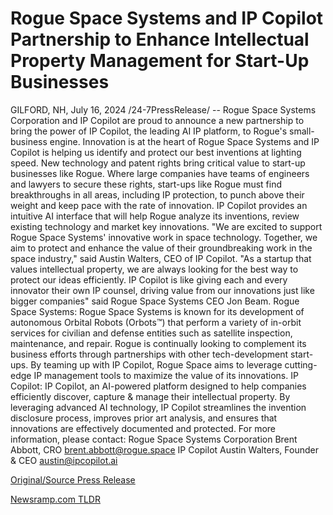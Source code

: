 # Rogue Space Systems and IP Copilot Partnership to Enhance Intellectual Property Management for Start-Up Businesses

GILFORD, NH, July 16, 2024 /24-7PressRelease/ -- Rogue Space Systems Corporation and IP Copilot are proud to announce a new partnership to bring the power of IP Copilot, the leading AI IP platform, to Rogue's small-business engine. Innovation is at the heart of Rogue Space Systems and IP Copilot is helping us identify and protect our best inventions at lighting speed.   New technology and patent rights bring critical value to start-up businesses like Rogue. Where large companies have teams of engineers and lawyers to secure these rights, start-ups like Rogue must find breakthroughs in all areas, including IP protection, to punch above their weight and keep pace with the rate of innovation. IP Copilot provides an intuitive AI interface that will help Rogue analyze its inventions, review existing technology and market key innovations.   "We are excited to support Rogue Space Systems' innovative work in space technology. Together, we aim to protect and enhance the value of their groundbreaking work in the space industry," said Austin Walters, CEO of IP Copilot.  "As a startup that values intellectual property, we are always looking for the best way to protect our ideas efficiently. IP Copilot is like giving each and every innovator their own IP counsel, driving value from our innovations just like bigger companies" said Rogue Space Systems CEO Jon Beam.  Rogue Space Systems: Rogue Space Systems is known for its development of autonomous Orbital Robots (Orbots™) that perform a variety of in-orbit services for civilian and defense entities such as satellite inspection, maintenance, and repair. Rogue is continually looking to complement its business efforts through partnerships with other tech-development start-ups. By teaming up with IP Copilot, Rogue Space aims to leverage cutting-edge IP management tools to maximize the value of its innovations.  IP Copilot: IP Copilot, an AI-powered platform designed to help companies efficiently discover, capture & manage their intellectual property. By leveraging advanced AI technology, IP Copilot streamlines the invention disclosure process, improves prior art analysis, and ensures that innovations are effectively documented and protected.  For more information, please contact:  Rogue Space Systems Corporation Brent Abbott, CRO brent.abbott@rogue.space   IP Copilot Austin Walters, Founder & CEO austin@ipcopilot.ai 

[Original/Source Press Release](https://www.24-7pressrelease.com/press-release/512473/rogue-space-systems-and-ip-copilot-partnership-to-enhance-intellectual-property-management-for-start-up-businesses) 

[Newsramp.com TLDR](https://newsramp.com/None) 